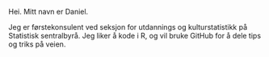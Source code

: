Hei. Mitt navn er Daniel.

Jeg er førstekonsulent ved seksjon for utdannings og kulturstatistikk på Statistisk sentralbyrå.
Jeg liker å kode i R, og vil bruke GitHub for å dele tips og triks på veien.
